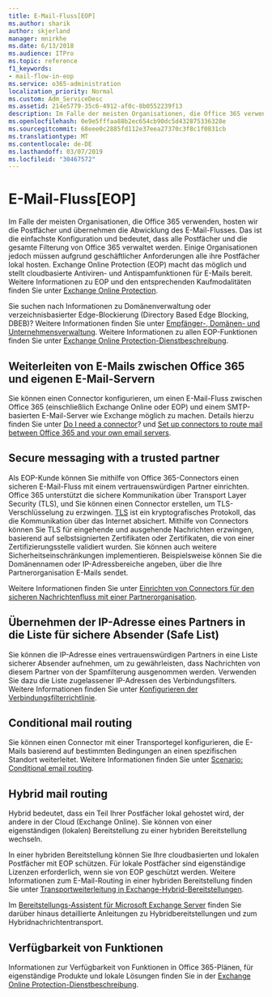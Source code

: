 ```yaml
---
title: E-Mail-Fluss[EOP]
ms.author: sharik
author: skjerland
manager: mnirkhe
ms.date: 6/13/2018
ms.audience: ITPro
ms.topic: reference
f1_keywords:
- mail-flow-in-eop
ms.service: o365-administration
localization_priority: Normal
ms.custom: Adm_ServiceDesc
ms.assetid: 214e5779-35c6-4912-af0c-8b0552239f13
description: Im Falle der meisten Organisationen, die Office 365 verwenden, hosten wir die Postfächer und übernehmen die Abwicklung des E-Mail-Flusses. Das ist die einfachste Konfiguration und bedeutet, dass alle Postfächer und die gesamte Filterung von Office 365 verwaltet werden. Einige Organisationen jedoch müssen aufgrund geschäftlicher Anforderungen alle ihre Postfächer lokal hosten. Exchange Online Protection (EOP) macht das möglich und stellt cloudbasierte Antiviren- und Antispamfunktionen für E-Mails bereit. Weitere Informationen zu EOP und den entsprechenden Kaufmodalitäten finden Sie unter Exchange Online Protection.
ms.openlocfilehash: 0e9e5fffaa88b2ec654cb90dc5d432875336328e
ms.sourcegitcommit: 68eee0c2885fd112e37eea27370c3f8c1f0831cb
ms.translationtype: MT
ms.contentlocale: de-DE
ms.lasthandoff: 03/07/2019
ms.locfileid: "30467572"
---
```

# <a name="mail-floweop"></a>E-Mail-Fluss[EOP]

Im Falle der meisten Organisationen, die Office 365 verwenden, hosten wir die Postfächer und übernehmen die Abwicklung des E-Mail-Flusses. Das ist die einfachste Konfiguration und bedeutet, dass alle Postfächer und die gesamte Filterung von Office 365 verwaltet werden. Einige Organisationen jedoch müssen aufgrund geschäftlicher Anforderungen alle ihre Postfächer lokal hosten. Exchange Online Protection (EOP) macht das möglich und stellt cloudbasierte Antiviren- und Antispamfunktionen für E-Mails bereit. Weitere Informationen zu EOP und den entsprechenden Kaufmodalitäten finden Sie unter [Exchange Online Protection](https://products.office.com/en-us/exchange/exchange-email-security-spam-protection).
  
Sie suchen nach Informationen zu Domänenverwaltung oder verzeichnisbasierter Edge-Blockierung (Directory Based Edge Blocking, DBEB)? Weitere Informationen finden Sie unter [Empfänger-, Domänen- und Unternehmensverwaltung](recipient-domain-and-company-management.md). Weitere Informationen zu allen EOP-Funktionen finden Sie unter [Exchange Online Protection-Dienstbeschreibung](exchange-online-protection-service-description.md).
  
## <a name="routing-email-between-office-365-and-your-own-email-servers"></a>Weiterleiten von E-Mails zwischen Office 365 und eigenen E-Mail-Servern
<a name="BKMK_outboundmailrouting"> </a>

Sie können einen Connector konfigurieren, um einen E-Mail-Fluss zwischen Office 365 (einschließlich Exchange Online oder EOP) und einem SMTP-basierten E-Mail-Server wie Exchange möglich zu machen. Details hierzu finden Sie unter [Do I need a connector](http://technet.microsoft.com/library/16731ae9-c909-49dd-bffc-a46e6151fc29.aspx)? und [Set up connectors to route mail between Office 365 and your own email servers](http://technet.microsoft.com/library/2e93fd60-a5ef-4e64-8e62-2b862b2d1033.aspx).
  
## <a name="secure-messaging-with-a-trusted-partner"></a>Secure messaging with a trusted partner
<a name="BKMK_securemessagingwithatrustedpartner"> </a>

Als EOP-Kunde können Sie mithilfe von Office 365-Connectors einen sicheren E-Mail-Fluss mit einem vertrauenswürdigen Partner einrichten. Office 365 unterstützt die sichere Kommunikation über Transport Layer Security (TLS), und Sie können einen Connector erstellen, um TLS-Verschlüsselung zu erzwingen. [TLS](https://technet.microsoft.com/en-us/library/mt163898.aspx) ist ein kryptografisches Protokoll, das die Kommunikation über das Internet absichert. Mithilfe von Connectors können Sie TLS für eingehende und ausgehende Nachrichten erzwingen, basierend auf selbstsignierten Zertifikaten oder Zertifikaten, die von einer Zertifizierungsstelle validiert wurden. Sie können auch weitere Sicherheitseinschränkungen implementieren. Beispielsweise können Sie die Domänennamen oder IP-Adressbereiche angeben, über die Ihre Partnerorganisation E-Mails sendet. 
  
Weitere Informationen finden Sie unter [Einrichten von Connectors für den sicheren Nachrichtenfluss mit einer Partnerorganisation](https://technet.microsoft.com/en-us/library/dn751021%28v=exchg.150%29.aspx).
  
## <a name="safe-listing-a-partners-ip-address"></a>Übernehmen der IP-Adresse eines Partners in die Liste für sichere Absender (Safe List)
<a name="BKMK_safelistingapartnersipaddress"> </a>

Sie können die IP-Adresse eines vertrauenswürdigen Partners in eine Liste sicherer Absender aufnehmen, um zu gewährleisten, dass Nachrichten von diesem Partner von der Spamfilterung ausgenommen werden. Verwenden Sie dazu die Liste zugelassener IP-Adressen des Verbindungsfilters. Weitere Informationen finden Sie unter [Konfigurieren der Verbindungsfilterrichtlinie](https://go.microsoft.com/fwlink/p/?LinkID=287108).
  
## <a name="conditional-mail-routing"></a>Conditional mail routing
<a name="BKMK_conditionalmailrouting"> </a>

Sie können einen Connector mit einer Transportegel konfigurieren, die E-Mails basierend auf bestimmten Bedingungen an einen spezifischen Standort weiterleitet. Weitere Informationen finden Sie unter [Scenario: Conditional email routing](http://technet.microsoft.com/library/82d105e2-e955-4e03-99c3-3314a5d21a4c.aspx).
  
## <a name="hybrid-mail-routing"></a>Hybrid mail routing
<a name="BKMK_hybridmailrouting"> </a>

Hybrid bedeutet, dass ein Teil Ihrer Postfächer lokal gehostet wird, der andere in der Cloud (Exchange Online). Sie können von einer eigenständigen (lokalen) Bereitstellung zu einer hybriden Bereitstellung wechseln.
  
In einer hybriden Bereitstellung können Sie Ihre cloudbasierten und lokalen Postfächer mit EOP schützen. Für lokale Postfächer sind eigenständige Lizenzen erforderlich, wenn sie von EOP geschützt werden. Weitere Informationen zum E-Mail-Routing in einer hybriden Bereitstellung finden Sie unter [Transportweiterleitung in Exchange-Hybrid-Bereitstellungen](https://go.microsoft.com/fwlink/p/?LinkId=271757).
  
Im [Bereitstellungs-Assistent für Microsoft Exchange Server](https://go.microsoft.com/fwlink/p/?LinkId=287036) finden Sie darüber hinaus detaillierte Anleitungen zu Hybridbereitstellungen und zum Hybridnachrichtentransport. 
  
## <a name="feature-availability"></a>Verfügbarkeit von Funktionen
<a name="BKMK_hybridmailrouting"> </a>

Informationen zur Verfügbarkeit von Funktionen in Office 365-Plänen, für eigenständige Produkte und lokale Lösungen finden Sie in der [Exchange Online Protection-Dienstbeschreibung](exchange-online-protection-service-description.md).
  

